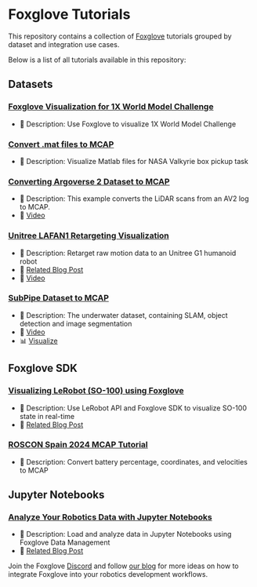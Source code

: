 # Foxglove Tutorials

This repository contains a collection of [Foxglove](https://foxglove.dev/) tutorials grouped by dataset and integration use cases.

Below is a list of all tutorials available in this repository:

## Datasets
### [Foxglove Visualization for 1X World Model Challenge](datasets/1x_eve/README.md)
- 📝 Description: Use Foxglove to visualize 1X World Model Challenge
### [Convert .mat files to MCAP](datasets/NASA_mat_to_MCAP/README.md)
- 📝 Description: Visualize Matlab files for NASA Valkyrie box pickup task
### [Converting Argoverse 2 Dataset to MCAP](datasets/foxglove_av2_tutorial/README.md)
- 📝 Description: This example converts the LiDAR scans from an AV2 log to MCAP.
- 🎥 [Video](https://youtu.be/tBj1LrL1v18)
### [Unitree LAFAN1 Retargeting Visualization](datasets/lafan1/README.md)
- 📝 Description: Retarget raw motion data to an Unitree G1 humanoid robot
- 🔗 [Related Blog Post](https://foxglove.dev/blog/converting-the-lafan1-retargeting-dataset-to-mcap)
- 🎥 [Video](https://youtu.be/YlAblmWLVqs)
### [SubPipe Dataset to MCAP](datasets/subpipe_mcap/README.md)
- 📝 Description: The underwater dataset, containing SLAM, object detection and image segmentation
- 🎥 [Video](https://youtu.be/jJej6aT1jKg)
- 📊 [Visualize](https://app.foxglove.dev/~/view?ds=foxglove-sample-stream&ds.recordingId=vqKKQcot421Kwg84&ds.overrideLayoutId=b7513959-1d46-4a89-bc24-1584d9677ca1&ds.start=2023-09-01T13:19:45.047438263Z&ds.end=2023-09-01T13:20:15.047438263Z)

## Foxglove SDK
### [Visualizing LeRobot (SO-100) using Foxglove](foxglove_sdk/foxglove_so_100/README.md)
- 📝 Description: Use LeRobot API and Foxglove SDK to visualize SO-100 state in real-time
- 🔗 [Related Blog Post](https://foxglove.dev/blog/visualizing-lerobot-so-100-using-foxglove)
### [ROSCON Spain 2024 MCAP Tutorial](foxglove_sdk/rosconesp24_tutorial/README.md)
- 📝 Description: Convert battery percentage, coordinates, and velocities to MCAP

## Jupyter Notebooks
### [Analyze Your Robotics Data with Jupyter Notebooks](jupyter_notebooks/data_platform/README.md)
- 📝 Description: Load and analyze data in Jupyter Notebooks using Foxglove Data Management
- 🔗 [Related Blog Post](https://foxglove.dev/blog/analyze-your-robotics-data-with-jupyter-notebooks)

Join the Foxglove [Discord](https://discord.gg/UEuytgVkks) and follow [our blog](https://foxglove.dev/blog) for more ideas on how to integrate Foxglove into your robotics development workflows.